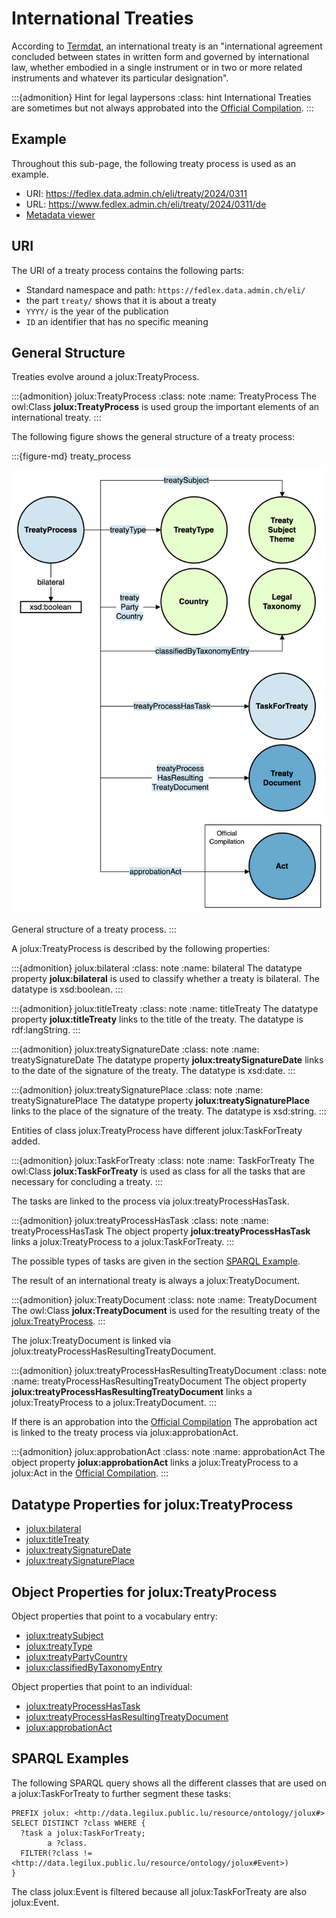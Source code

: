 # International Treaties

According to [Termdat](https://www.termdat.bk.admin.ch/entry/109678), an international treaty is an "international agreement concluded between states in written form and governed by international law, whether embodied in a single instrument or in two or more related instruments and whatever its particular designation".

:::{admonition} Hint for legal laypersons
:class: hint
International Treaties are sometimes but not always approbated into the [Official Compilation](official_compilation.md).
:::

## Example

Throughout this sub-page, the following treaty process is used as an example.

- URI: https://fedlex.data.admin.ch/eli/treaty/2024/0311
- URL: https://www.fedlex.admin.ch/eli/treaty/2024/0311/de
- [Metadata viewer](https://fedlex.data.admin.ch/de-CH/metadata?value=https:%2F%2Ffedlex.data.admin.ch%2Feli%2Ftreaty%2F2024%2F0311)

## URI

The URI of a treaty process contains the following parts:

- Standard namespace and path: `https://fedlex.data.admin.ch/eli/`
- the part `treaty/` shows that it is about a treaty
- `YYYY/` is the year of the publication
- `ID` an identifier that has no specific meaning

## General Structure

Treaties evolve around a jolux:TreatyProcess.

:::{admonition} jolux:TreatyProcess
:class: note
:name: TreatyProcess
The owl:Class **jolux:TreatyProcess** is used group the important elements of an international treaty.
:::

The following figure shows the general structure of a treaty process:

:::{figure-md} treaty_process

<img src="img/treaty_process.png">

General structure of a treaty process.
:::

A jolux:TreatyProcess is described by the following properties:

:::{admonition} jolux:bilateral
:class: note
:name: bilateral
The datatype property **jolux:bilateral** is used to classify whether a treaty is bilateral. The datatype is xsd:boolean.
:::

:::{admonition} jolux:titleTreaty
:class: note
:name: titleTreaty
The datatype property **jolux:titleTreaty** links to the title of the treaty. The datatype is rdf:langString.
:::

:::{admonition} jolux:treatySignatureDate
:class: note
:name: treatySignatureDate
The datatype property **jolux:treatySignatureDate** links to the date of the signature of the treaty. The datatype is xsd:date.
:::

:::{admonition} jolux:treatySignaturePlace
:class: note
:name: treatySignaturePlace
The datatype property **jolux:treatySignaturePlace** links to the place of the signature of the treaty. The datatype is xsd:string.
:::

Entities of class jolux:TreatyProcess have different jolux:TaskForTreaty added.

:::{admonition} jolux:TaskForTreaty
:class: note
:name: TaskForTreaty
The owl:Class **jolux:TaskForTreaty** is used as class for all the tasks that are necessary for concluding a treaty.
:::

The tasks are linked to the process via jolux:treatyProcessHasTask.

:::{admonition} jolux:treatyProcessHasTask
:class: note
:name: treatyProcessHasTask
The object property **jolux:treatyProcessHasTask** links a jolux:TreatyProcess to a jolux:TaskForTreaty.
:::

The possible types of tasks are given in the section [SPARQL Example](#sparql-example).

The result of an international treaty is always a jolux:TreatyDocument.

:::{admonition} jolux:TreatyDocument
:class: note
:name: TreatyDocument
The owl:Class **jolux:TreatyDocument** is used for the resulting treaty of the [jolux:TreatyProcess](#TreatyProcess).
:::

The jolux:TreatyDocument is linked via jolux:treatyProcessHasResultingTreatyDocument.

:::{admonition} jolux:treatyProcessHasResultingTreatyDocument
:class: note
:name: treatyProcessHasResultingTreatyDocument
The object property **jolux:treatyProcessHasResultingTreatyDocument** links a jolux:TreatyProcess to a jolux:TreatyDocument.
:::

If there is an approbation into the [Official Compilation](official_compilation.md) The approbation act is linked to the treaty process via jolux:approbationAct.

:::{admonition} jolux:approbationAct
:class: note
:name: approbationAct
The object property **jolux:approbationAct** links a jolux:TreatyProcess to a jolux:Act in the [Official Compilation](official_compilation.md).
:::

## Datatype Properties for jolux:TreatyProcess

- [jolux:bilateral](#bilateral)
- [jolux:titleTreaty](#titleTreaty)
- [jolux:treatySignatureDate](#treatySignatureDate)
- [jolux:treatySignaturePlace](#treatySignaturePlace)

## Object Properties for jolux:TreatyProcess

Object properties that point to a vocabulary entry:

- [jolux:treatySubject](#treaty-subject-themes)
- [jolux:treatyType](#treaty-type)
- [jolux:treatyPartyCountry](#countries)
- [jolux:classifiedByTaxonomyEntry](#legal-taxonomy)

Object properties that point to an individual:

- [jolux:treatyProcessHasTask](#treatyProcessHasTask)
- [jolux:treatyProcessHasResultingTreatyDocument](#treatyProcessHasResultingTreatyDocument)
- [jolux:approbationAct](#approbationAct)  

## SPARQL Examples

The following SPARQL query shows all the different classes that are used on a jolux:TaskForTreaty to further segment these tasks:

```sparql
PREFIX jolux: <http://data.legilux.public.lu/resource/ontology/jolux#>
SELECT DISTINCT ?class WHERE {
  ?task a jolux:TaskForTreaty;
        a ?class.
  FILTER(?class != <http://data.legilux.public.lu/resource/ontology/jolux#Event>)
}
```

The class jolux:Event is filtered because all jolux:TaskForTreaty are also jolux:Event.
